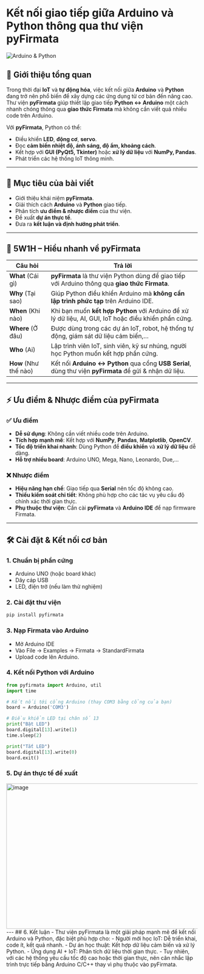 # Kết nối giao tiếp giữa Arduino và Python thông qua thư viện **pyFirmata**

![Arduino & Python](https://upload.wikimedia.org/wikipedia/commons/8/87/Arduino_Logo.svg)

## 📌 Giới thiệu tổng quan

Trong thời đại **IoT** và **tự động hóa**, việc kết nối giữa **Arduino** và **Python** đang trở nên phổ biến để xây dựng các ứng dụng từ cơ bản đến nâng cao.  
Thư viện **pyFirmata** giúp thiết lập giao tiếp **Python ↔ Arduino** một cách nhanh chóng thông qua **giao thức Firmata** mà không cần viết quá nhiều code trên Arduino.

Với **pyFirmata**, Python có thể:
- Điều khiển **LED**, **động cơ**, **servo**.
- Đọc **cảm biến nhiệt độ, ánh sáng, độ ẩm, khoảng cách**.
- Kết hợp với **GUI (PyQt5, Tkinter)** hoặc **xử lý dữ liệu** với **NumPy, Pandas**.
- Phát triển các hệ thống IoT thông minh.

---

## 🎯 Mục tiêu của bài viết

- Giới thiệu khái niệm **pyFirmata**.
- Giải thích cách **Arduino** và **Python** giao tiếp.
- Phân tích **ưu điểm & nhược điểm** của thư viện.
- Đề xuất **dự án thực tế**.
- Đưa ra **kết luận và định hướng phát triển**.

---

## 🔎 5W1H – Hiểu nhanh về pyFirmata

| Câu hỏi | Trả lời |
|--------|---------|
| **What** (Cái gì) | **pyFirmata** là thư viện Python dùng để giao tiếp với Arduino thông qua **giao thức Firmata**. |
| **Why** (Tại sao) | Giúp Python điều khiển Arduino mà **không cần lập trình phức tạp** trên Arduino IDE. |
| **When** (Khi nào) | Khi bạn muốn **kết hợp Python** với Arduino để xử lý dữ liệu, AI, GUI, IoT hoặc điều khiển phần cứng. |
| **Where** (Ở đâu) | Được dùng trong các dự án IoT, robot, hệ thống tự động, giám sát dữ liệu cảm biến,… |
| **Who** (Ai) | Lập trình viên IoT, sinh viên, kỹ sư nhúng, người học Python muốn kết hợp phần cứng. |
| **How** (Như thế nào) | Kết nối **Arduino ↔ Python** qua cổng **USB Serial**, dùng thư viện **pyFirmata** để gửi & nhận dữ liệu. |

---

## ⚡ Ưu điểm & Nhược điểm của pyFirmata

### ✅ Ưu điểm
- **Dễ sử dụng**: Không cần viết nhiều code trên Arduino.
- **Tích hợp mạnh mẽ**: Kết hợp với **NumPy**, **Pandas**, **Matplotlib**, **OpenCV**.
- **Tốc độ triển khai nhanh**: Dùng Python để **điều khiển** và **xử lý dữ liệu** dễ dàng.
- **Hỗ trợ nhiều board**: Arduino UNO, Mega, Nano, Leonardo, Due,...

### ❌ Nhược điểm
- **Hiệu năng hạn chế**: Giao tiếp qua **Serial** nên tốc độ không cao.
- **Thiếu kiểm soát chi tiết**: Không phù hợp cho các tác vụ yêu cầu độ chính xác thời gian thực.
- **Phụ thuộc thư viện**: Cần cài **pyFirmata** và **Arduino IDE** để nạp firmware Firmata.

---

## 🛠️ Cài đặt & Kết nối cơ bản

### 1. Chuẩn bị phần cứng
- Arduino UNO (hoặc board khác)
- Dây cáp USB
- LED, điện trở (nếu làm thử nghiệm)

### 2. Cài đặt thư viện
```bash
pip install pyfirmata
```

### 3. Nạp Firmata vào Arduino
- Mở Arduino IDE
- Vào File → Examples → Firmata → StandardFirmata
- Upload code lên Arduino.

### 4. Kết nối Python với Arduino
~~~python
from pyfirmata import Arduino, util
import time

# Kết nối tới cổng Arduino (thay COM3 bằng cổng của bạn)
board = Arduino('COM3')

# Điều khiển LED tại chân số 13
print("Bật LED")
board.digital[13].write(1)
time.sleep(2)

print("Tắt LED")
board.digital[13].write(0)
board.exit()
~~~
### 5. Dự án thực tế đề xuất
<img width="932" height="382" alt="image" src="https://github.com/user-attachments/assets/3944ee42-5ef9-4280-bf5d-4b61bc687ae2" />
---
## 6. Kết luận
- Thư viện pyFirmata là một giải pháp mạnh mẽ để kết nối Arduino và Python, đặc biệt phù hợp cho:
- Người mới học IoT: Dễ triển khai, code ít, kết quả nhanh.
- Dự án học thuật: Kết hợp dữ liệu cảm biến và xử lý Python.
- Ứng dụng AI + IoT: Phân tích dữ liệu thời gian thực.
- Tuy nhiên, với các hệ thống yêu cầu tốc độ cao hoặc thời gian thực, nên cân nhắc lập trình trực tiếp bằng Arduino C/C++ thay vì phụ thuộc vào pyFirmata.
